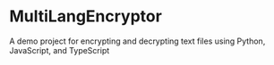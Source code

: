 # MultiLangEncryptor
A demo project for encrypting and decrypting text files using Python, JavaScript, and TypeScript
